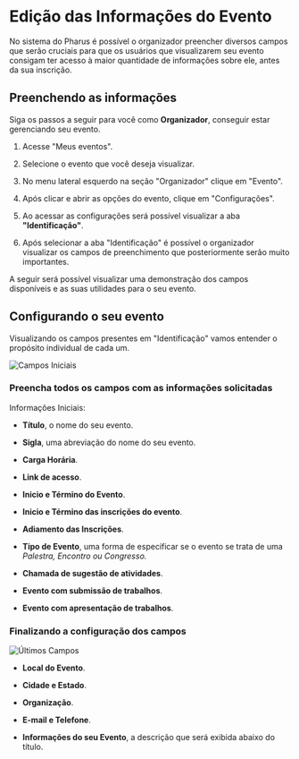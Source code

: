 # Edição das Informações do Evento

No sistema do Pharus é possível o organizador preencher diversos campos que serão cruciais para que os usuários que visualizarem seu evento consigam ter acesso à maior quantidade de informações sobre ele, antes da sua inscrição.

## Preenchendo as informações

 Siga os passos a seguir para você como **Organizador**, conseguir estar gerenciando seu evento.

1. Acesse "Meus eventos".

2. Selecione o evento que você deseja visualizar.

3. No menu lateral esquerdo na seção "Organizador" clique em "Evento".

4. Após clicar e abrir as opções do evento, clique em "Configurações".

5. Ao acessar as configurações será possível visualizar a aba **"Identificação"**.

6. Após selecionar a aba "Identificação" é possível o organizador visualizar os campos de preenchimento que posteriormente serão muito importantes.

A seguir será possível visualizar uma demonstração dos campos disponíveis e as suas utilidades para o seu evento.

## Configurando o seu evento

Visualizando os campos presentes em "Identificação" vamos entender o propósito individual de cada um.

![Campos Iniciais](./images/identificacaoDosCampos01.png)

### Preencha todos os campos com as informações solicitadas
Informações Iniciais:

* **Título**, o nome do seu evento.

* **Sigla**, uma abreviação do nome do seu evento. 

* **Carga Horária**.

* **Link de acesso**.

* **Inicio e Término do Evento**.

* **Inicio e Término das inscrições do evento**.

* **Adiamento das Inscrições**.

* **Tipo de Evento**, uma forma de especificar se o evento se trata de uma *Palestra, Encontro ou Congresso.*

* **Chamada de sugestão de atividades**.

* **Evento com submissão de trabalhos**.

* **Evento com apresentação de trabalhos**.

### Finalizando a configuração dos campos

![Últimos Campos](./images/identificacaoDosCampos02)

* **Local do Evento**.

* **Cidade e Estado**.

* **Organização**.

* **E-mail e Telefone**.

* **Informações do seu Evento**, a descrição que será exibida abaixo do título.